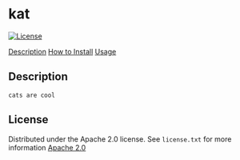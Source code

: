 # kat
  [![License](https://img.shields.io/badge/License-Apache_2.0-blue.svg)](https://opensource.org/licenses/Apache-2.0)

  
[Description](#description)
[How to Install](#how-to-install)
[Usage](#usage)

  ## Description
    
    cats are cool

  ## License
    
Distributed under the Apache 2.0 license. See `license.txt` for more information
  [Apache 2.0](https://opensource.org/licenses/Apache-2.0)



  


